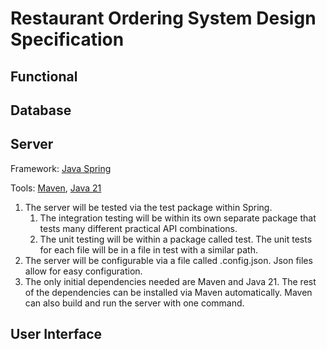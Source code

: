 # Restaurant Ordering System Design Specification

## Functional

## Database

## Server

Framework: [Java Spring](https://spring.io/)

Tools: [Maven](https://maven.apache.org/), [Java 21](https://www.oracle.com/java/technologies/javase/jdk21-archive-downloads.html)

1. The server will be tested via the test package within Spring.
   1. The integration testing will be within its own separate package that tests many different practical API combinations.
   2. The unit testing will be within a package called test. The unit tests for each file will be in a file in test with a similar path.
1. The server will be configurable via a file called .config.json. Json files allow for easy configuration.
1. The only initial dependencies needed are Maven and Java 21. The rest of the dependencies can be installed via Maven automatically. Maven can also build and run the server with one command.

## User Interface
